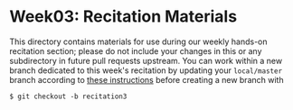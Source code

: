Week03: Recitation Materials
============================

This directory contains materials for use during our weekly hands-on recitation
section; please do not include your changes in this or any subdirectory in
future pull requests upstream.  You can work within a new branch dedicated to
this week's recitation by updating your `local/master` branch according to
[these
instructions](https://github.com/GT-IDEaS/SkillsWorkshop2018/blob/master/Announcements/01_Updating-your-fork.md)
before creating a new branch with 
```
$ git checkout -b recitation3
```

